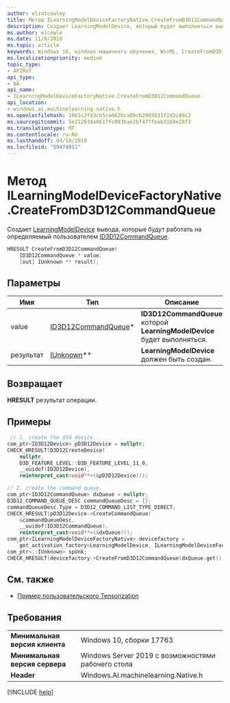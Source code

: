 ```yaml
---
author: eliotcowley
title: Метод ILearningModelDeviceFactoryNative.CreateFromD3D12CommandQueue
description: Создает LearningModelDevice, который будет выполняться вывод на ID3D12CommandQueue определяемое пользователем.
ms.author: elcowle
ms.date: 11/8/2018
ms.topic: article
keywords: Windows 10, windows машинного обучения, WinML, CreateFromD3D12CommandQueue
ms.localizationpriority: medium
topic_type:
- APIRef
api_type:
- NA
api_name:
- ILearningModelDeviceFactoryNative.CreateFromD3D12CommandQueue
api_location:
- windows.ai.machinelearning.native.h
ms.openlocfilehash: 1061c2fd3cb5ca662bca0bcb2945631f2d3c8dc2
ms.sourcegitcommit: 5e212634a0617fc003bae2bf477feab3169e28f3
ms.translationtype: MT
ms.contentlocale: ru-RU
ms.lasthandoff: 04/10/2019
ms.locfileid: "59474011"
---
```

# <a name="ilearningmodeldevicefactorynativecreatefromd3d12commandqueue-method"></a>Метод ILearningModelDeviceFactoryNative.CreateFromD3D12CommandQueue

Создает [LearningModelDevice](https://docs.microsoft.com/uwp/api/windows.ai.machinelearning.learningmodeldevice) вывода, которые будут работать на определяемый пользователем [ID3D12CommandQueue](https://docs.microsoft.com/windows/desktop/api/d3d12/nn-d3d12-id3d12commandqueue).

```cpp
HRESULT CreateFromD3D12CommandQueue(
    ID3D12CommandQueue * value, 
    [out] IUnknown ** result);
```

## <a name="parameters"></a>Параметры

| Имя | Тип | Описание |
|------|------|-------------|
| value | [ID3D12CommandQueue](https://docs.microsoft.com/windows/desktop/api/d3d12/nn-d3d12-id3d12commandqueue)* | **ID3D12CommandQueue** которой **LearningModelDevice** будет выполняться. |
| результат | [IUnknown](https://docs.microsoft.com/windows/desktop/api/unknwn/nn-unknwn-iunknown)** | **LearningModelDevice** должен быть создан. |

## <a name="returns"></a>Возвращает

**HRESULT** результат операции.

## <a name="examples"></a>Примеры

```cpp
 // 1. create the d3d device.
com_ptr<ID3D12Device> pD3D12Device = nullptr;
CHECK_HRESULT(D3D12CreateDevice(
    nullptr, 
    D3D_FEATURE_LEVEL::D3D_FEATURE_LEVEL_11_0, 
    __uuidof(ID3D12Device), 
    reinterpret_cast<void**>(&pD3D12Device)));

// 2. create the command queue.
com_ptr<ID3D12CommandQueue> dxQueue = nullptr;
D3D12_COMMAND_QUEUE_DESC commandQueueDesc = {};
commandQueueDesc.Type = D3D12_COMMAND_LIST_TYPE_DIRECT;
CHECK_HRESULT(pD3D12Device->CreateCommandQueue(
    &commandQueueDesc, 
    __uuidof(ID3D12CommandQueue), 
    reinterpret_cast<void**>(&dxQueue)));
com_ptr<ILearningModelDeviceFactoryNative> devicefactory = 
    get_activation_factory<LearningModelDevice, ILearningModelDeviceFactoryNative>();
com_ptr<::IUnknown> spUnk;
CHECK_HRESULT(devicefactory->CreateFromD3D12CommandQueue(dxQueue.get(), spUnk.put()));
```

## <a name="see-also"></a>См. также

* [Пример пользовательского Tensorization](https://github.com/Microsoft/Windows-Machine-Learning/tree/master/Samples/CustomTensorization)

## <a name="requirements"></a>Требования

| | |
|-|-|
| **Минимальная версия клиента** | Windows 10, сборки 17763 |
| **Минимальная версия сервера** | Windows Server 2019 с возможностями рабочего стола |
| **Header** | Windows.AI.machinelearning.Native.h |

[!INCLUDE [help](../includes/get-help.md)]
